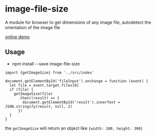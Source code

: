# image-file-size

A module for browser to get dimensions of any image file, autodetect the orientation of the image file

[online demo]()

## Usage
- npm install --save image-file-size
```
import {getImageSize} from '../src/index'

document.getElementById('fileInput').onchange = function (event) {
  let file = event.target.files[0]
  if (file) {
    getImageSize(file)
      .then((result) => {
        document.getElementById('result').innerText = JSON.stringify(result, null, 2)
      })
  }
}
```

the `getImageSize` will return an object like `{width: 100, height: 300}`